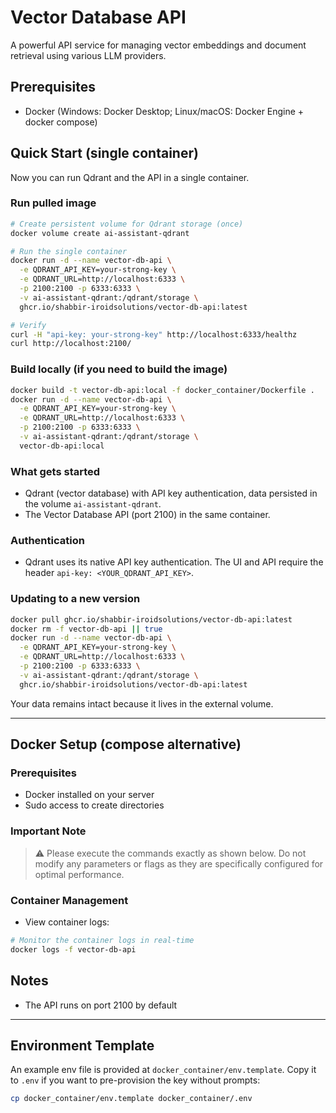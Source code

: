 # Vector Database API

A powerful API service for managing vector embeddings and document retrieval using various LLM providers.

## Prerequisites
- Docker (Windows: Docker Desktop; Linux/macOS: Docker Engine + docker compose)

## Quick Start (single container)
Now you can run Qdrant and the API in a single container.

### Run pulled image
```bash
# Create persistent volume for Qdrant storage (once)
docker volume create ai-assistant-qdrant

# Run the single container
docker run -d --name vector-db-api \
  -e QDRANT_API_KEY=your-strong-key \
  -e QDRANT_URL=http://localhost:6333 \
  -p 2100:2100 -p 6333:6333 \
  -v ai-assistant-qdrant:/qdrant/storage \
  ghcr.io/shabbir-iroidsolutions/vector-db-api:latest

# Verify
curl -H "api-key: your-strong-key" http://localhost:6333/healthz
curl http://localhost:2100/
```

### Build locally (if you need to build the image)
```bash
docker build -t vector-db-api:local -f docker_container/Dockerfile .
docker run -d --name vector-db-api \
  -e QDRANT_API_KEY=your-strong-key \
  -e QDRANT_URL=http://localhost:6333 \
  -p 2100:2100 -p 6333:6333 \
  -v ai-assistant-qdrant:/qdrant/storage \
  vector-db-api:local
```

### What gets started
- Qdrant (vector database) with API key authentication, data persisted in the volume `ai-assistant-qdrant`.
- The Vector Database API (port 2100) in the same container.

### Authentication
- Qdrant uses its native API key authentication. The UI and API require the header `api-key: <YOUR_QDRANT_API_KEY>`.

### Updating to a new version
```bash
docker pull ghcr.io/shabbir-iroidsolutions/vector-db-api:latest
docker rm -f vector-db-api || true
docker run -d --name vector-db-api \
  -e QDRANT_API_KEY=your-strong-key \
  -e QDRANT_URL=http://localhost:6333 \
  -p 2100:2100 -p 6333:6333 \
  -v ai-assistant-qdrant:/qdrant/storage \
  ghcr.io/shabbir-iroidsolutions/vector-db-api:latest
```
Your data remains intact because it lives in the external volume.

---

## Docker Setup (compose alternative)

### Prerequisites
- Docker installed on your server
- Sudo access to create directories

### Important Note
> ⚠️ Please execute the commands exactly as shown below. Do not modify any parameters or flags as they are specifically configured for optimal performance.

### Container Management

- View container logs:
```bash
# Monitor the container logs in real-time
docker logs -f vector-db-api
```

## Notes

- The API runs on port 2100 by default

---

## Environment Template

An example env file is provided at `docker_container/env.template`. Copy it to `.env` if you want to pre-provision the key without prompts:

```bash
cp docker_container/env.template docker_container/.env
```
